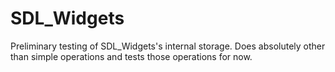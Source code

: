 # SDL_Widgets
Preliminary testing of SDL_Widgets's internal storage. Does absolutely other than simple operations and tests those operations for now.
